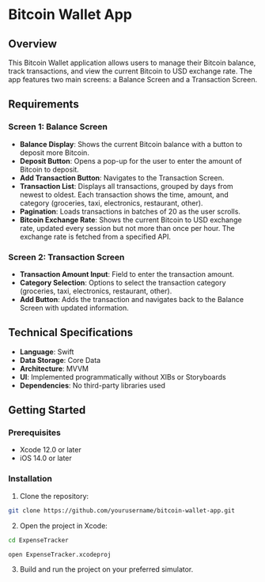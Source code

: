 # Bitcoin Wallet App

## Overview
This Bitcoin Wallet application allows users to manage their Bitcoin balance, track transactions, and view the current Bitcoin to USD exchange rate. The app features two main screens: a Balance Screen and a Transaction Screen.

## Requirements
### Screen 1: Balance Screen
- **Balance Display**: Shows the current Bitcoin balance with a button to deposit more Bitcoin.
- **Deposit Button**: Opens a pop-up for the user to enter the amount of Bitcoin to deposit.
- **Add Transaction Button**: Navigates to the Transaction Screen.
- **Transaction List**: Displays all transactions, grouped by days from newest to oldest. Each transaction shows the time, amount, and category (groceries, taxi, electronics, restaurant, other).
- **Pagination**: Loads transactions in batches of 20 as the user scrolls.
- **Bitcoin Exchange Rate**: Shows the current Bitcoin to USD exchange rate, updated every session but not more than once per hour. The exchange rate is fetched from a specified API.

### Screen 2: Transaction Screen
- **Transaction Amount Input**: Field to enter the transaction amount.
- **Category Selection**: Options to select the transaction category (groceries, taxi, electronics, restaurant, other).
- **Add Button**: Adds the transaction and navigates back to the Balance Screen with updated information.

## Technical Specifications
- **Language**: Swift
- **Data Storage**: Core Data
- **Architecture**: MVVM
- **UI**: Implemented programmatically without XIBs or Storyboards
- **Dependencies**: No third-party libraries used

## Getting Started
### Prerequisites
- Xcode 12.0 or later
- iOS 14.0 or later

### Installation
1. Clone the repository:
 ```bash
 git clone https://github.com/yourusername/bitcoin-wallet-app.git
 ```
2. Open the project in Xcode:
  ```bash
  cd ExpenseTracker
  ```
  ```bash
  open ExpenseTracker.xcodeproj
  ```
3.	Build and run the project on your preferred simulator.
